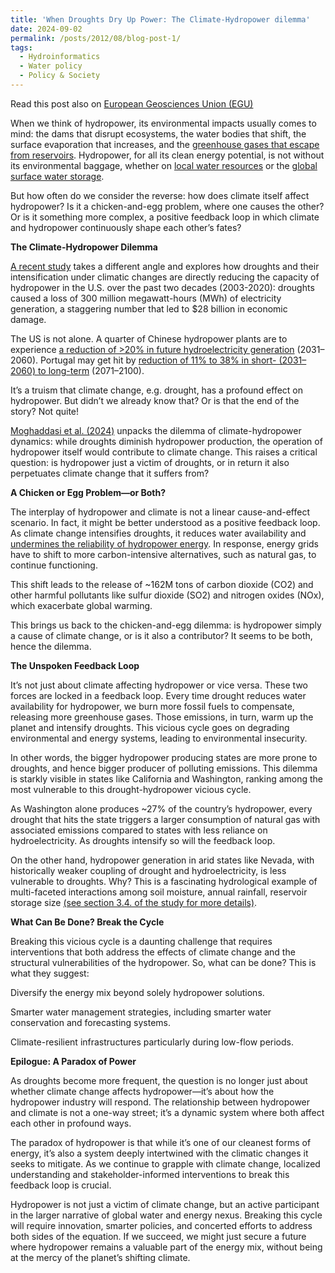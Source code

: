 ```yaml
---
title: 'When Droughts Dry Up Power: The Climate-Hydropower dilemma'
date: 2024-09-02
permalink: /posts/2012/08/blog-post-1/
tags:
  - Hydroinformatics
  - Water policy
  - Policy & Society
---
```

Read this post also on [European Geosciences Union (EGU)](https://blogs.egu.eu/divisions/hs/2024/10/02/the-climate-hydropower-dilemma/)

When we think of hydropower, its environmental impacts usually comes to mind: the dams that disrupt ecosystems, the water bodies that shift, the surface evaporation that increases, and the [greenhouse gases that escape from reservoirs](https://doi.org/10.1016/j.scitotenv.2023.162489). Hydropower, for all its clean energy potential, is not without its environmental baggage, whether on [local water resources](https://doi.org/10.1029/2023WR036160) or the [global surface water storage](https://doi.org/10.1038/s41586-023-06165-7).

But how often do we consider the reverse: how does climate itself affect hydropower? Is it a chicken-and-egg problem, where one causes the other? Or is it something more complex, a positive feedback loop in which climate and hydropower continuously shape each other’s fates?

**The Climate-Hydropower Dilemma**

[A recent study](https://iopscience.iop.org/article/10.1088/1748-9326/ad6200) takes a different angle and explores how droughts and their intensification under climatic changes are directly reducing the capacity of hydropower in the U.S. over the past two decades (2003-2020): droughts caused a loss of 300 million megawatt-hours (MWh) of electricity generation, a staggering number that led to $28 billion in economic damage.

The US is not alone. A quarter of Chinese hydropower plants are to experience [a reduction of >20% in future hydroelectricity generation](https://doi.org/10.1016/j.rser.2022.113141) (2031–2060). Portugal may get hit by [reduction of 11% to 38% in short- (2031–2060) to long-term](https://doi.org/10.1007/s11269-022-03361-4) (2071–2100).

It’s a truism that climate change, e.g. drought, has a profound effect on hydropower. But didn’t we already know that? Or is that the end of the story? Not quite!

[Moghaddasi et al. (2024)](https://iopscience.iop.org/article/10.1088/1748-9326/ad6200) unpacks the dilemma of climate-hydropower dynamics: while droughts diminish hydropower production, the operation of hydropower itself would contribute to climate change. This raises a critical question: is hydropower just a victim of droughts, or in return it also perpetuates climate change that it suffers from?

**A Chicken or Egg Problem—or Both?**

The interplay of hydropower and climate is not a linear cause-and-effect scenario. In fact, it might be better understood as a positive feedback loop. As climate change intensifies droughts, it reduces water availability and [undermines the reliability of hydropower energy](https://iopscience.iop.org/article/10.1088/1748-9326/ad6200). In response, energy grids have to shift to more carbon-intensive alternatives, such as natural gas, to continue functioning.

This shift leads to the release of ~162M tons of carbon dioxide (CO2) and other harmful pollutants like sulfur dioxide (SO2) and nitrogen oxides (NOx), which exacerbate global warming.

This brings us back to the chicken-and-egg dilemma: is hydropower simply a cause of climate change, or is it also a contributor? It seems to be both, hence the dilemma.

**The Unspoken Feedback Loop**

It’s not just about climate affecting hydropower or vice versa. These two forces are locked in a feedback loop. Every time drought reduces water availability for hydropower, we burn more fossil fuels to compensate, releasing more greenhouse gases. Those emissions, in turn, warm up the planet and intensify droughts. This vicious cycle goes on degrading environmental and energy systems, leading to environmental insecurity.

In other words, the bigger hydropower producing states are more prone to droughts, and hence bigger producer of polluting emissions. This dilemma is starkly visible in states like California and Washington, ranking among the most vulnerable to this drought-hydropower vicious cycle.

As Washington alone produces ~27% of the country’s hydropower, every drought that hits the state triggers a larger consumption of natural gas with associated emissions compared to states with less reliance on hydroelectricity. As droughts intensify so will the feedback loop.

On the other hand, hydropower generation in arid states like Nevada, with historically weaker coupling of drought and hydroelectricity, is less vulnerable to droughts. Why? This is a fascinating hydrological example of multi-faceted interactions among soil moisture, annual rainfall, reservoir storage size [(see section 3.4. of the study for more details)](https://iopscience.iop.org/article/10.1088/1748-9326/ad6200#:~:text=Moreover%2C%20figure%204,their%20vulnerability%20scores).

**What Can Be Done? Break the Cycle**

Breaking this vicious cycle is a daunting challenge that requires interventions that both address the effects of climate change and the structural vulnerabilities of the hydropower. So, what can be done? This is what they suggest:

Diversify the energy mix beyond solely hydropower solutions.

Smarter water management strategies, including smarter water conservation and forecasting systems.

Climate-resilient infrastructures particularly during low-flow periods.

**Epilogue: A Paradox of Power**

As droughts become more frequent, the question is no longer just about whether climate change affects hydropower—it’s about how the hydropower industry will respond. The relationship between hydropower and climate is not a one-way street; it’s a dynamic system where both affect each other in profound ways.

The paradox of hydropower is that while it’s one of our cleanest forms of energy, it’s also a system deeply intertwined with the climatic changes it seeks to mitigate. As we continue to grapple with climate change, localized understanding and stakeholder-informed interventions to break this feedback loop is crucial.

Hydropower is not just a victim of climate change, but an active participant in the larger narrative of global water and energy nexus. Breaking this cycle will require innovation, smarter policies, and concerted efforts to address both sides of the equation. If we succeed, we might just secure a future where hydropower remains a valuable part of the energy mix, without being at the mercy of the planet’s shifting climate.


